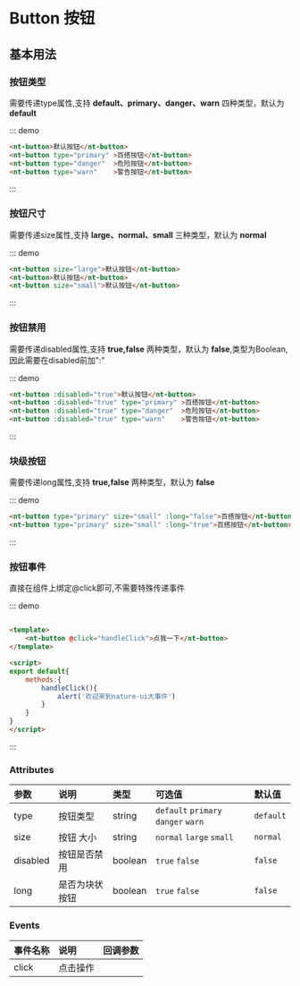 # Button 按钮

## 基本用法

### 按钮类型 

需要传递type属性,支持 **default、primary、danger、warn** 四种类型，默认为 **default**

::: demo 
```html
<nt-button>默认按钮</nt-button>
<nt-button type="primary" >百搭按钮</nt-button>
<nt-button type="danger"  >危险按钮</nt-button>
<nt-button type="warn"    >警告按钮</nt-button>
```
:::

### 按钮尺寸

需要传递size属性,支持 **large、normal、small** 三种类型，默认为 **normal**

::: demo 
```html
<nt-button size="large">默认按钮</nt-button>
<nt-button>默认按钮</nt-button>
<nt-button size="small">默认按钮</nt-button>
```
:::

### 按钮禁用

需要传递disabled属性,支持 **true,false** 两种类型，默认为 **false**,类型为Boolean,因此需要在disabled前加":"

::: demo 
```html
<nt-button :disabled="true">默认按钮</nt-button>
<nt-button :disabled="true" type="primary" >百搭按钮</nt-button>
<nt-button :disabled="true" type="danger"  >危险按钮</nt-button>
<nt-button :disabled="true" type="warn"    >警告按钮</nt-button>
```
:::

### 块级按钮

需要传递long属性,支持 **true,false** 两种类型，默认为 **false**

::: demo 
```html
<nt-button type="primary" size="small" :long="false">百搭按钮</nt-button>
<nt-button type="primary" size="small" :long="true">百搭按钮</nt-button>
```
:::

### 按钮事件

直接在组件上绑定@click即可,不需要特殊传递事件

::: demo 
```html

<template>
    <nt-button @click="handleClick">点我一下</nt-button> 
</template>

<script>
export default{
    methods:{
        handleClick(){
            alert('欢迎来到nature-ui大事件')
        }
    }
}
</script>
```
:::
### Attributes

| 参数     | 说明           | 类型    | 可选值                               | 默认值    |
| :------- | :------------- | :------ | :----------------------------------- | :-------- |
| type     | 按钮类型       | string  | `default` `primary` `danger`  `warn` | `default` |
| size     | 按钮 大小      | string  | `normal` `large`  `small`            | `normal`  |
| disabled | 按钮是否禁用   | boolean | `true` `false`                       | `false`   |
| long     | 是否为块状按钮 | boolean | `true` `false`                       | `false`   |

### Events

| 事件名称 | 说明     | 回调参数 |
| :------- | :------- | :------- |
| click    | 点击操作 |          |

